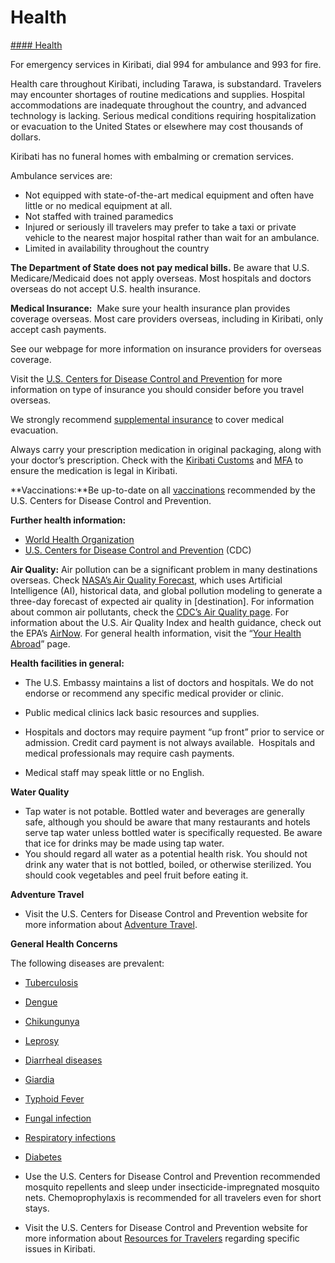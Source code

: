 # Health

[#### Health](javascript:void(0); "Health")

For emergency services in Kiribati, dial 994 for ambulance and 993 for fire.

Health care throughout Kiribati, including Tarawa, is substandard. Travelers may encounter shortages of routine medications and supplies. Hospital accommodations are inadequate throughout the country, and advanced technology is lacking. Serious medical conditions requiring hospitalization or evacuation to the United States or elsewhere may cost thousands of dollars.

Kiribati has no funeral homes with embalming or cremation services.

Ambulance services are:

* Not equipped with state-of-the-art medical equipment and often have little or no medical equipment at all.
* Not staffed with trained paramedics
* Injured or seriously ill travelers may prefer to take a taxi or private vehicle to the nearest major hospital rather than wait for an ambulance.
* Limited in availability throughout the country

**The Department of State does not pay medical bills.** Be aware that U.S. Medicare/Medicaid does not apply overseas. Most hospitals and doctors overseas do not accept U.S. health insurance.

**Medical Insurance:**  Make sure your health insurance plan provides coverage overseas. Most care providers overseas, including in Kiribati, only accept cash payments.  
  
See our webpage for more information on insurance providers for overseas coverage.

Visit the [U.S. Centers for Disease Control and Prevention](https://www.cdc.gov/nchs/fastats/health-insurance.htm) for more information on type of insurance you should consider before you travel overseas.

We strongly recommend [supplemental insurance](https://travel.state.gov/content/travel/en/international-travel/before-you-go/your-health-abroad/Insurance_Coverage_Overseas.html) to cover medical evacuation.

Always carry your prescription medication in original packaging, along with your doctor’s prescription. Check with the [Kiribati Customs](https://kiribati.tradeportal.org/Contacts/2?l=en) and [MFA](https://www.mfa.gov.ki/) to ensure the medication is legal in Kiribati.

**Vaccinations:**Be up-to-date on all [vaccinations](https://wwwnc.cdc.gov/travel/destinations/traveler/none/kiribati#vaccines-and-medicines) recommended by the U.S. Centers for Disease Control and Prevention.

**Further health information:**

* [World Health Organization](https://www.who.int/kiribati)
* [U.S. Centers for Disease Control and Prevention](https://wwwnc.cdc.gov/travel/destinations/traveler/none/kiribati) (CDC)

**Air Quality:** Air pollution can be a significant problem in many destinations overseas. Check [NASA’s Air Quality Forecast](https://aeronet.gsfc.nasa.gov/new_web/aqforecast), which uses Artificial Intelligence (AI), historical data, and global pollution modeling to generate a three-day forecast of expected air quality in [destination]. For information about common air pollutants, check the [CDC’s Air Quality page](https://www.cdc.gov/air-quality/pollutants/). For information about the U.S. Air Quality Index and health guidance, check out the EPA’s [AirNow](https://www.airnow.gov/aqi/aqi-basics/). For general health information, visit the “[Your Health Abroad](https://travel.state.gov/content/travel/en/international-travel/before-you-go/your-health-abroad.html)” page.

**Health facilities in general:**

* The U.S. Embassy maintains a list of doctors and hospitals. We do not endorse or recommend any specific medical provider or clinic.
* Public medical clinics lack basic resources and supplies.

* Hospitals and doctors may require payment “up front” prior to service or admission. Credit card payment is not always available.  Hospitals and medical professionals may require cash payments.

* Medical staff may speak little or no English.

**Water Quality**

* Tap water is not potable. Bottled water and beverages are generally safe, although you should be aware that many restaurants and hotels serve tap water unless bottled water is specifically requested. Be aware that ice for drinks may be made using tap water.
* You should regard all water as a potential health risk. You should not drink any water that is not bottled, boiled, or otherwise sterilized. You should cook vegetables and peel fruit before eating it.

**Adventure Travel**

* Visit the U.S. Centers for Disease Control and Prevention website for more information about [Adventure Travel](https://wwwnc.cdc.gov/travel/page/adventure).

**General Health Concerns**

The following diseases are prevalent:

* [Tuberculosis](https://wwwnc.cdc.gov/travel/destinations/traveler/none/kiribati#non-vaccine-preventable-diseases)
* [Dengue](https://wwwnc.cdc.gov/travel/destinations/traveler/none/kiribati#non-vaccine-preventable-diseases)
* [Chikungunya](https://wwwnc.cdc.gov/travel/destinations/traveler/none/kiribati#non-vaccine-preventable-diseases)
* [Leprosy](https://wwwnc.cdc.gov/travel/destinations/traveler/none/kiribati#non-vaccine-preventable-diseases)
* [Diarrheal diseases](https://wwwnc.cdc.gov/travel/destinations/traveler/none/kiribati#non-vaccine-preventable-diseases)
* [Giardia](https://wwwnc.cdc.gov/travel/destinations/traveler/none/kiribati#non-vaccine-preventable-diseases)
* [Typhoid Fever](https://wwwnc.cdc.gov/travel/destinations/traveler/none/kiribati#non-vaccine-preventable-diseases)
* [Fungal infection](https://travel.state.gov/content/travel/en/international-travel/International-Travel-Country-Information-Pages/Kiribati.html#ExternalPopup)
* [Respiratory infections](https://wwwnc.cdc.gov/travel/destinations/traveler/none/kiribati)
* [Diabetes](https://wwwnc.cdc.gov/travel/yellowbook/2020/travelers-with-additional-considerations/travelers-with-chronic-illnesses)

* Use the U.S. Centers for Disease Control and Prevention recommended mosquito repellents and sleep under insecticide-impregnated mosquito nets. Chemoprophylaxis is recommended for all travelers even for short stays.

* Visit the U.S. Centers for Disease Control and Prevention website for more information about [Resources for Travelers](https://wwwnc.cdc.gov/travel/page/traveler-information-center) regarding specific issues in Kiribati.